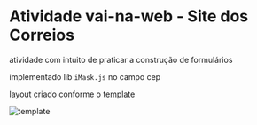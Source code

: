 # Atividade  vai-na-web - Site dos Correios

atividade com intuito de praticar a construção de formulários

implementado lib `iMask.js` no campo cep

layout criado conforme o [template](https://lh6.googleusercontent.com/nTltFFuO51IgAMJHPDXIooIoHa1oR9zutBlW2Mj7m_F24rfKKhsv9U_TMZwB3BILo6_08KWMO6Fn5tw=w1318-h991 "era esse jpegzão mesmo")

![template](https://lh6.googleusercontent.com/nTltFFuO51IgAMJHPDXIooIoHa1oR9zutBlW2Mj7m_F24rfKKhsv9U_TMZwB3BILo6_08KWMO6Fn5tw=w1318-h991 "kk")